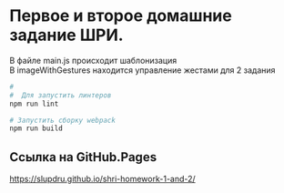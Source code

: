 # Первое и второе домашние задание ШРИ.

В файле main.js происходит шаблонизация    
В imageWithGestures находится управление жестами для 2 задания  

``` bash
#  
#  Для запустить линтеров
npm run lint  

# Запустить сборку webpack
npm run build  

```
## Ссылка на GitHub.Pages  
https://slupdru.github.io/shri-homework-1-and-2/